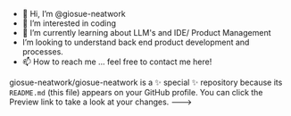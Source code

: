 - 👋 Hi, I’m @giosue-neatwork
- 👀 I’m interested in coding
- 🌱 I’m currently learning about LLM's and IDE/ Product Management
- I’m looking to understand back end product development and processes.
- 📫 How to reach me ... feel free to contact me here!

giosue-neatwork/giosue-neatwork is a ✨ special ✨ repository because its `README.md` (this file) appears on your GitHub profile.
You can click the Preview link to take a look at your changes.
--->
